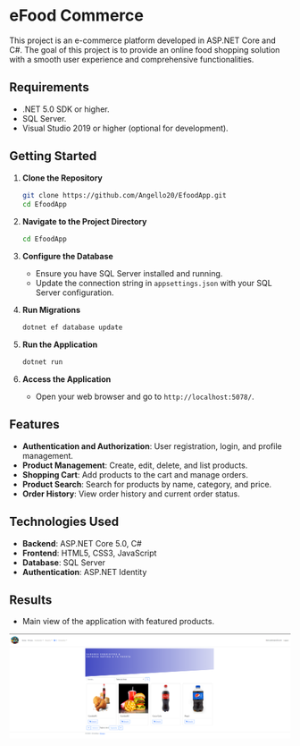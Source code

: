 # eFood Commerce

This project is an e-commerce platform developed in ASP.NET Core and C#. The goal of this project is to provide an online food shopping solution with a smooth user experience and comprehensive functionalities.

## Requirements

- .NET 5.0 SDK or higher.
- SQL Server.
- Visual Studio 2019 or higher (optional for development).

## Getting Started

1. **Clone the Repository**

   ```bash
   git clone https://github.com/Angello20/EfoodApp.git
   cd EfoodApp
   ```

2. **Navigate to the Project Directory**

   ```bash
   cd EfoodApp
   ```

3. **Configure the Database**

   - Ensure you have SQL Server installed and running.
   - Update the connection string in `appsettings.json` with your SQL Server configuration.

4. **Run Migrations**

   ```bash
   dotnet ef database update
   ```

5. **Run the Application**

   ```bash
   dotnet run
   ```

6. **Access the Application**

   - Open your web browser and go to `http://localhost:5078/`.

## Features

- **Authentication and Authorization**: User registration, login, and profile management.
- **Product Management**: Create, edit, delete, and list products.
- **Shopping Cart**: Add products to the cart and manage orders.
- **Product Search**: Search for products by name, category, and price.
- **Order History**: View order history and current order status.

## Technologies Used

- **Backend**: ASP.NET Core 5.0, C#
- **Frontend**: HTML5, CSS3, JavaScript
- **Database**: SQL Server
- **Authentication**: ASP.NET Identity

## Results

- Main view of the application with featured products.

![Main View](Images/EfoodAppImg1.png)












